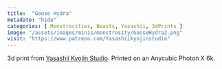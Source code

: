 ```yaml
---
title:  "Goose Hydra"
metadate: "hide"
categories: [ Monstrocities, Beasts, Yasashii, 3dPrints ]
image: "/assets/images/minis/monstrosity/GooseHydra2.png"
visit: "https://www.patreon.com/Yasashiikyojinstudio"
---
```

3d print from [Yasashii Kyojin Studio](https://www.patreon.com/Yasashiikyojinstudio). 
Printed on an Anycubic Photon X 6k.
